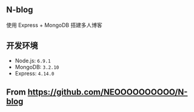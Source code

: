 ## N-blog

使用 Express + MongoDB 搭建多人博客 

## 开发环境

- Node.js: `6.9.1`
- MongoDB: `3.2.10`
- Express: `4.14.0`

## From https://github.com/NEOOOOOOOOOO/N-blog